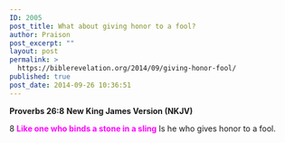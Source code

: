 ```yaml
---
ID: 2005
post_title: What about giving honor to a fool?
author: Praison
post_excerpt: ""
layout: post
permalink: >
  https://biblerevelation.org/2014/09/giving-honor-fool/
published: true
post_date: 2014-09-26 10:36:51
---
```

<strong>Proverbs 26:8</strong>
<strong> New King James Version (NKJV)</strong>

8 <span style="color: #ff00ff;"><strong>Like one who binds a stone in a sling</strong></span>
Is he who gives honor to a fool.